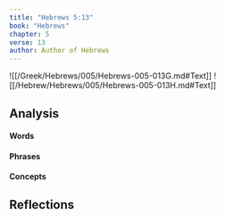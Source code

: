```yaml
---
title: "Hebrews 5:13"
book: "Hebrews"
chapter: 5
verse: 13
author: Author of Hebrews
---
```

![[/Greek/Hebrews/005/Hebrews-005-013G.md#Text]]
![[/Hebrew/Hebrews/005/Hebrews-005-013H.md#Text]]

## Analysis

#### Words

#### Phrases

#### Concepts

## Reflections

